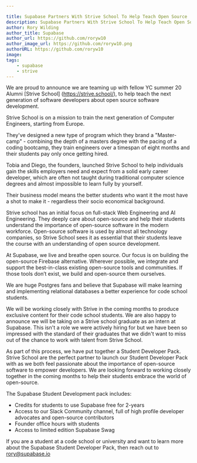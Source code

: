 ```yaml
---

title: Supabase Partners With Strive School To Help Teach Open Source
description: Supabase Partners With Strive School To Help Teach Open Source To The Next Generation Of Developers
author: Rory Wilding
author_title: Supabase
author_url: https://github.com/roryw10
author_image_url: https://github.com/roryw10.png
authorURL: https://github.com/roryw10
image: 
tags: 
    - supabase
    - strive
---
```


We are proud to announce we are teaming up with fellow YC summer 20 Alumni [Strive School] (https://strive.school/), to help teach the next generation of software developers about open source software development.

Strive School is on a mission to train the next generation of Computer Engineers, starting from Europe. 

They've designed a new type of program which they brand a "Master-camp" - combining the depth of a masters degree with the pacing of a coding bootcamp, they train engineers over a timespan of eight months and their students pay only once getting hired.

Tobia and Diego, the founders, launched Strive School to help individuals gain the skills employers need and expect from a solid early career developer, which are often not taught during traditional computer science degrees and almost impossible to learn fully by yourself.

Their business model means the better students who want it the most have a shot to make it - regardless their socio economical background. 

Strive school has an initial focus on full-stack Web Engineering and AI Engineering. They deeply care about open-source and help their students understand the importance of open-source software in the modern workforce. Open-source software is used by almost all technology companies, so Strive School sees it as essential that their students leave the course with an understanding of open source development.

At Supabase, we live and breathe open source. Our focus is on building the open-source Firebase alternative. Wherever possible, we integrate and support the best-in-class existing open-source tools and communities. If those tools don’t exist, we build and open-source them ourselves.

We are huge Postgres fans and believe that Supabase will make learning and implementing relational databases a better experience for code school students.

We will be working closely with Strive in the coming months to produce exclusive content for their code school students. We are also happy to announce we will be taking on a Strive school graduate as an intern at Supabase. This isn't a role we were actively hiring for but we have been so impressed with the standard of their graduates that we didn't want to miss out of the chance to work with talent from Strive School. 

As part of this process, we have put together a Student Developer Pack. Strive School are the perfect partner to launch our Student Developer Pack with as we both feel passionate about the importance of open-source software to empower developers. We are looking forward to working closely together in the coming months to help their students embrace the world of open-source.

The Supabase Student Development pack includes:

- Credits for students to use Supabase free for 2-years
- Access to our Slack Community channel, full of high profile developer advocates and open-source contributors
- Founder office hours with students
- Access to limited edition Supabase Swag

If you are a student at a code school or university and want to learn more about the Supabase Student Developer Pack, then reach out to rory@supabase.io
